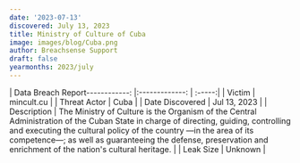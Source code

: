 ```yaml
---
date: '2023-07-13'
discovered: July 13, 2023
title: Ministry of Culture of Cuba
image: images/blog/Cuba.png
author: Breachsense Support
draft: false
yearmonths: 2023/july
---
```


| Data Breach Report------------:     |:-------------:    | :-----:|
| Victim      | mincult.cu      | 
| Threat Actor      |  Cuba     | 
| Date Discovered      | Jul 13, 2023      | 
| Description      | The Ministry of Culture is the Organism of the Central Administration of the Cuban State in charge of directing, guiding, controlling and executing the cultural policy of the country —in the area of its competence—; as well as guaranteeing the defense, preservation and enrichment of the nation's cultural heritage.      | 
| Leak Size      | Unknown      | 


